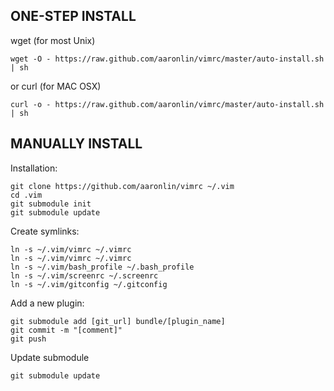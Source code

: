 ONE-STEP INSTALL
----------------

wget (for most Unix)

    wget -O - https://raw.github.com/aaronlin/vimrc/master/auto-install.sh | sh

or curl (for MAC OSX)

    curl -o - https://raw.github.com/aaronlin/vimrc/master/auto-install.sh | sh


MANUALLY INSTALL
----------------

Installation:

    git clone https://github.com/aaronlin/vimrc ~/.vim
    cd .vim
    git submodule init
    git submodule update

Create symlinks:

    ln -s ~/.vim/vimrc ~/.vimrc
    ln -s ~/.vim/vimrc ~/.vimrc
    ln -s ~/.vim/bash_profile ~/.bash_profile
    ln -s ~/.vim/screenrc ~/.screenrc
    ln -s ~/.vim/gitconfig ~/.gitconfig

Add a new plugin:

    git submodule add [git_url] bundle/[plugin_name]
    git commit -m "[comment]"
    git push

Update submodule

    git submodule update
